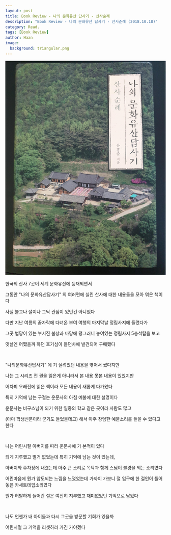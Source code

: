 ```yaml
---
layout: post
title: Book Review - 나의 문화유산 답사기 - 산사순례
description: "Book Review - 나의 문화유산 답사기 - 산사순례 (2018.10.18)" 
category: Read.
tags: [Book Review]
author: Haan
image:
  background: triangular.png
---
```

<img src="/assets/img/culture.jpg">
<br/>
<p>한국의 산사 7곳이 세계 문화유산에 등재되면서 
<p>그동안 "나의 문화유산답사기" 의 여러편에 실린 산사에 대한 내용들을 모아 엮은 책이다</p>
<p>사실 불교나 절이나 그닥 관심이 있던건 아니었다 </p>
<p>다만 지난 여름의 끝자락에 다녀온 부여 여행의 마지막날 정림사지에 들렀다가 </p>
<p>그곳 법당이 있는 부서진 불상과 마당에 덩그러니 놓여있는 정림사지 5층석탑을 보고</p> 
<p>옛날엔 어땠을까 하던 호기심이 들던차에 발견되어 구매했다</p>
<br/>
<p>"나의문화유산답사기" 에 기 실려있던 내용을 엮어서 썼다지만 </p>
<p>나는 그 시리즈 전 권을 읽은게 아니라서 본 내용 못본 내용이 있었지만 </p>
<p>어차피 오래전에 읽은 책이라 모든 내용이 새롭게 다가왔다</p>
<p>특히 기억에 남는 구절는 운문사의 아침 예불에 대한 설명이다</p>
<p>운문사는 비구스님이 되기 위한 일종의 학교 같은 곳이라 사람도 많고 </p>
<p>(아마 학생신분이라 군기도 들었을테고) 해서 아주 장엄한 예불소리를 들을 수 있다고 한다</p>
<br/>
<p>나는 어린시절 아버지를 따라 운문사에 가 본적이 있다</p>
<p>되게 지루했고 별거 없었는데 특히 기억에 남는 것이 있는데,</p>
<p>아버지와 주차장에 내렸는데 아주 큰 소리로 목탁과 함께 스님이 불경을 외는 소리였다</p>
<p>어린마음에 뭔가 압도되는 느낌을 느꼈었는데 가까이 가보니 절 입구에 한 걸인이 틀어놓은 카세트테입소리였다</p>
<p>뭔가 허탈하게 들어간 절은 여전히 지루했고 재미없었던 기억으로 남았다  </p>
<br/>
<p>나도 언젠가 내 아이들과 다시 그곳을 방문할 기회가 있을까</p>
<p>어린시절 그 기억을 리셋하러 가긴 가야겠다 </p>
